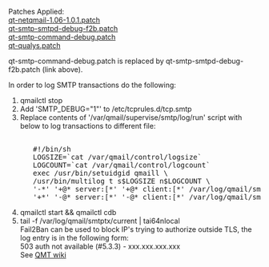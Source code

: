 Patches Applied:<br>
<a href="https://github.com/qmtoaster/patches/blob/master/cos8/3.3.1/qt-netqmail-1.06-1.0.1.patch">qt-netqmail-1.06-1.0.1.patch</a><br>
<a href="https://github.com/qmtoaster/patches/blob/master/cos8/3.3.5/qt-smtp-smtpd-debug-f2b.patch">qt-smtp-smtpd-debug-f2b.patch</a><br>
<a href="https://github.com/qmtoaster/patches/blob/master/cos8/3.3.4/qt-smtp-command-debug.patch">qt-smtp-command-debug.patch</a><br>
<a href="https://github.com/qmtoaster/patches/blob/master/cos8/3.3.4/qt-qualys.patch">qt-qualys.patch</a><br>

qt-smtp-command-debug.patch is replaced by qt-smtp-smtpd-debug-f2b.patch (link above).

In order to log SMTP transactions do the following:
1) qmailctl stop
2) Add 'SMTP_DEBUG="1"' to /etc/tcprules.d/tcp.smtp 
3) Replace contents of '/var/qmail/supervise/smtp/log/run' script with below to log transactions to different file:
      <pre>    
      #!/bin/sh
      LOGSIZE=`cat /var/qmail/control/logsize`
      LOGCOUNT=`cat /var/qmail/control/logcount`
      exec /usr/bin/setuidgid qmaill \
      /usr/bin/multilog t s$LOGSIZE n$LOGCOUNT \
      '-*' '+@* server:[*' '+@* client:[*' /var/log/qmail/smtptx \
      '+*' '-@* server:[*' '-@* client:[*' /var/log/qmail/smtp 2>&1</pre>
5) qmailctl start && qmailctl cdb
6) tail -f /var/log/qmail/smtptx/current | tai64nlocal<br>
Fail2Ban can be used to block IP's trying to authorize outside TLS, the log entry is in the following form:<br>
    503 auth not available (#5.3.3) - xxx.xxx.xxx.xxx<br>
See <a href="http://wiki.qmailtoaster.org/index.php?title=Fail2ban" target="_blank">QMT wiki</a>
